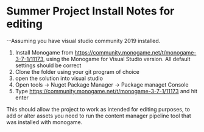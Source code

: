 # Summer Project Install Notes for editing
--Assuming you have visual studio community 2019 installed.
1) Install Monogame from https://community.monogame.net/t/monogame-3-7-1/11173, using the Monogame for Visual Studio version. All default settings should be correct
2) Clone the folder using your git program of choice
3) open the solution into visual studio
4) Open tools -> Nuget Package Manager -> Package managet Console
5) Type https://community.monogame.net/t/monogame-3-7-1/11173 and hit enter

This should allow the project to work as intended for editing purposes, to add or alter assets you need to run the content manager pipeline tool that was installed with monogame. 